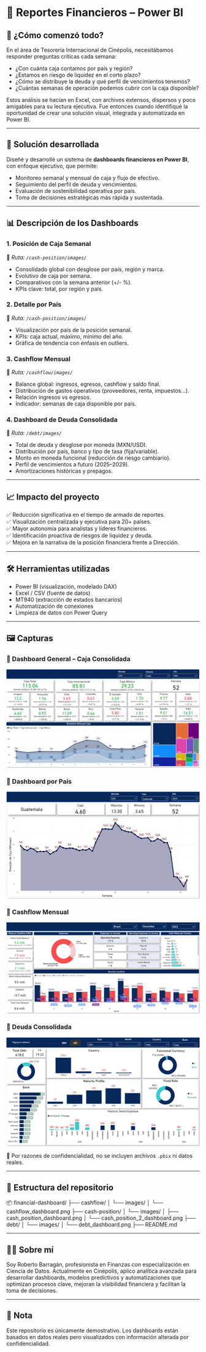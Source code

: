 # 💼 Reportes Financieros – Power BI

## 🧩 ¿Cómo comenzó todo?

En el área de Tesorería Internacional de Cinépolis, necesitábamos responder preguntas críticas cada semana:

- ¿Con cuánta caja contamos por país y región?
- ¿Estamos en riesgo de liquidez en el corto plazo?
- ¿Cómo se distribuye la deuda y qué perfil de vencimientos tenemos?
- ¿Cuántas semanas de operación podemos cubrir con la caja disponible?

Estos análisis se hacían en Excel, con archivos extensos, dispersos y poco amigables para su lectura ejecutiva. Fue entonces cuando identifiqué la oportunidad de crear una solución visual, integrada y automatizada en Power BI.

---

## 🚀 Solución desarrollada

Diseñé y desarrollé un sistema de **dashboards financieros en Power BI**, con enfoque ejecutivo, que permite:

- Monitoreo semanal y mensual de caja y flujo de efectivo.
- Seguimiento del perfil de deuda y vencimientos.
- Evaluación de sostenibilidad operativa por país.
- Toma de decisiones estratégicas más rápida y sustentada.

---

## 📊 Descripción de los Dashboards

### 1. **Posición de Caja Semanal**
📍 *Ruta: `/cash-position/images/`*

- Consolidado global con desglose por país, región y marca.
- Evolutivo de caja por semana.
- Comparativos con la semana anterior (+/- %).
- KPIs clave: total, por región y país.

### 2. **Detalle por País**
📍 *Ruta: `/cash-position/images/`*

- Visualización por país de la posición semanal.
- KPIs: caja actual, máximo, mínimo del año.
- Gráfica de tendencia con énfasis en outliers.

### 3. **Cashflow Mensual**
📍 *Ruta: `/cashflow/images/`*

- Balance global: ingresos, egresos, cashflow y saldo final.
- Distribución de gastos operativos (proveedores, renta, impuestos...).
- Relación ingresos vs egresos.
- Indicador: semanas de caja disponible por país.

### 4. **Dashboard de Deuda Consolidada**
📍 *Ruta: `/debt/images/`*

- Total de deuda y desglose por moneda (MXN/USD).
- Distribución por país, banco y tipo de tasa (fija/variable).
- Monto en moneda funcional (reducción de riesgo cambiario).
- Perfil de vencimientos a futuro (2025–2029).
- Amortizaciones históricas y prepagos.

---

## 📈 Impacto del proyecto

✅ Reducción significativa en el tiempo de armado de reportes.  
✅ Visualización centralizada y ejecutiva para 20+ países.  
✅ Mayor autonomía para analistas y líderes financieros.  
✅ Identificación proactiva de riesgos de liquidez y deuda.  
✅ Mejora en la narrativa de la posición financiera frente a Dirección.

---

## 🛠️ Herramientas utilizadas

- Power BI (visualización, modelado DAX)
- Excel / CSV (fuente de datos)
- MT940 (extracción de estados bancarios)
- Automatización de conexiones
- Limpieza de datos con Power Query

---

## 🖼️ Capturas

### 📍 Dashboard General – Caja Consolidada  
![cash-position](cash-position/images/cash_position_dashboard.png)

### 📍 Dashboard por País  
![cash-position](cash-position/images/cash_position_2_dashboard.png)

### 📍 Cashflow Mensual  
![cashflow](cashflow/images/cashflow_dashboard.png)

### 📍 Deuda Consolidada  
![debt](debt/images/debt_dashboard.png)

🔐 Por razones de confidencialidad, no se incluyen archivos `.pbix` ni datos reales.

---

## 📁 Estructura del repositorio

📦 financial-dashboard/
├── cashflow/
│   └── images/
│       └── cashflow_dashboard.png
├── cash-position/
│   └── images/
│       ├── cash_position_dashboard.png
│       └── cash_position_2_dashboard.png
├── debt/
│   └── images/
│       └── debt_dashboard.png
├── README.md

---

## 👨‍💼 Sobre mí

Soy Roberto Barragán, profesionista en Finanzas con especialización en Ciencia de Datos. Actualmente en Cinépolis, aplico analítica avanzada para desarrollar dashboards, modelos predictivos y automatizaciones que optimizan procesos clave, mejoran la visibilidad financiera y facilitan la toma de decisiones.

---

## 📌 Nota

Este repositorio es únicamente demostrativo. Los dashboards están basados en datos reales pero visualizados con información alterada por confidencialidad.



